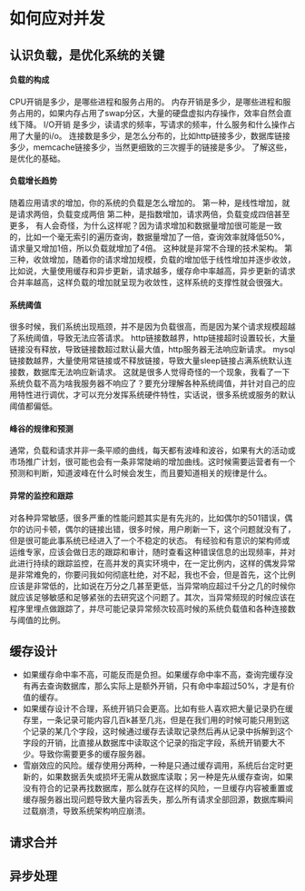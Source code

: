 # 如何应对并发

## 认识负载，是优化系统的关键

#### 负载的构成
CPU开销是多少，是哪些进程和服务占用的。
内存开销是多少，是哪些进程和服务占用的，如果内存占用了swap分区，大量的硬盘虚拟内存操作，效率自然会直线下降。
I/O开销 是多少，读请求的频率，写请求的频率，什么服务和什么操作占用了大量的i/o。
连接数是多少，是怎么分布的，比如http链接多少，数据库链接多少，memcache链接多少，当然更细致的三次握手的链接是多少。
了解这些，是优化的基础。

#### 负载增长趋势
随着应用请求的增加，你的系统的负载是怎么增加的。
第一种，是线性增加，就是请求两倍，负载变成两倍
第二种，是指数增加，请求两倍，负载变成四倍甚至更多，
有人会奇怪，为什么这样呢？因为请求增加和数据量增加很可能是一致的，比如一个毫无索引的遍历查询，数据量增加了一倍，查询效率就降低50%，请求量又增加1倍，所以负载就增加了4倍。 这种就是非常不合理的技术架构。
第三种，收敛增加，随着你的请求增加规模，负载的增加低于线性增加并逐步收敛，比如说，大量使用缓存和异步更新，请求越多，缓存命中率越高，异步更新的请求合并率越高，这样负载的增加就呈现为收敛性，这样系统的支撑性就会很强大。

#### 系统阈值
很多时候，我们系统出现瓶颈，并不是因为负载很高，而是因为某个请求规模超越了系统阈值，导致无法应答请求。
http链接数越界，http链接超时设置较长，大量链接没有释放，导致链接数超过默认最大值，http服务器无法响应新请求。
mysql链接数越界，大量使用常链接或不释放链接，导致大量sleep链接占满系统默认连接数，数据库无法响应新请求。
这就是很多人觉得奇怪的一个现象，我看了一下系统负载不高为啥我服务器不响应了？要充分理解各种系统阈值，并针对自己的应用特性进行调优，才可以充分发挥系统硬件特性，实话说，很多系统或服务的默认阈值都偏低。

#### 峰谷的规律和预测
通常，负载和请求并非一条平顺的曲线，每天都有波峰和波谷，如果有大的活动或市场推广计划，很可能也会有一条非常陡峭的增加曲线。这时候需要运营者有一个预测和判断，知道波峰在什么时候会发生，而且要知道相关的规律是什么。

#### 异常的监控和跟踪
对各种异常敏感，很多严重的性能问题其实是有先兆的，比如偶尔的501错误，偶尔的访问卡顿，偶尔的链接出错，很多时候，用户刷新一下，这个问题就没有了，但是很可能此事系统已经进入了一个不稳定的状态。
有经验和有意识的架构师或运维专家，应该会做日志的跟踪和审计，随时查看这种错误信息的出现频率，并对此进行持续的跟踪监控，在高并发的真实环境中，在一定比例内，这样的偶发异常是非常难免的，你要问我如何彻底杜绝，对不起，我也不会，但是首先，这个比例应该是非常低的，比如说在万分之几甚至更低，当异常响应超过千分之几的时候你就应该足够敏感和足够紧张的去研究这个问题了。其次，当异常频现的时候应该在程序里埋点做跟踪了，并尽可能记录异常频次较高时候的系统负载值和各种连接数与阈值的比例。

## 缓存设计
- 如果缓存命中率不高，可能反而是负担。如果缓存命中率不高，查询完缓存没有再去查询数据库，那么实际上是额外开销，只有命中率超过50%，才是有价值的缓存。
- 如果缓存设计不合理，系统开销只会更高。比如有些人喜欢把大量记录扔在缓存里，一条记录可能内容几百k甚至几兆，但是在我们用的时候可能只用到这个记录的某几个字段，这时候通过缓存去读取记录然后再从记录中拆解到这个字段的开销，比直接从数据库中读取这个记录的指定字段，系统开销要大不少。导致你需要更多的缓存服务器。
- 雪崩效应的风险。缓存使用分两种，一种是只通过缓存调用，系统后台定时更新的，如果数据丢失或损坏无需从数据库读取；另一种是先从缓存查询，如果没有符合的记录再找数据库，那么就存在这样的风险，一旦缓存内容被重置或缓存服务器出现问题导致大量内容丢失，那么所有请求全部回源，数据库瞬间过载崩溃，导致系统架构响应崩溃。

## 请求合并

## 异步处理



